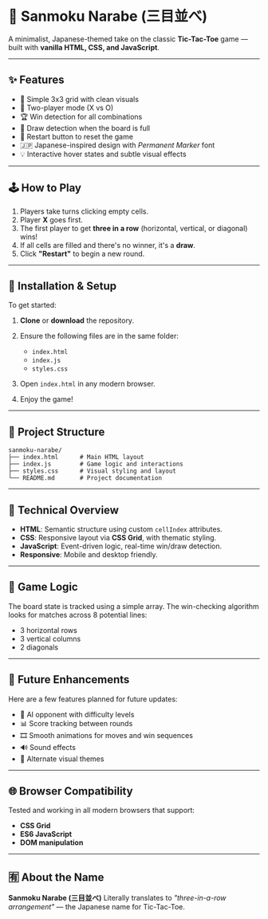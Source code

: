 # 🎌 Sanmoku Narabe (三目並べ)

A minimalist, Japanese-themed take on the classic **Tic-Tac-Toe** game — built with **vanilla HTML, CSS, and JavaScript**.

---

## ✨ Features

* 🎯 Simple 3x3 grid with clean visuals
* 👥 Two-player mode (X vs O)
* 🏆 Win detection for all combinations
* 🟰 Draw detection when the board is full
* 🔄 Restart button to reset the game
* 🇯🇵 Japanese-inspired design with *Permanent Marker* font
* 💡 Interactive hover states and subtle visual effects

---

## 🕹️ How to Play

1. Players take turns clicking empty cells.
2. Player **X** goes first.
3. The first player to get **three in a row** (horizontal, vertical, or diagonal) wins!
4. If all cells are filled and there's no winner, it's a **draw**.
5. Click **"Restart"** to begin a new round.

---

## 🚀 Installation & Setup

To get started:

1. **Clone** or **download** the repository.
2. Ensure the following files are in the same folder:

   * `index.html`
   * `index.js`
   * `styles.css`
3. Open `index.html` in any modern browser.
4. Enjoy the game!

---

## 📁 Project Structure

```
sanmoku-narabe/
├── index.html      # Main HTML layout
├── index.js        # Game logic and interactions  
├── styles.css      # Visual styling and layout
└── README.md       # Project documentation
```

---

## 🔧 Technical Overview

* **HTML**: Semantic structure using custom `cellIndex` attributes.
* **CSS**: Responsive layout via **CSS Grid**, with thematic styling.
* **JavaScript**: Event-driven logic, real-time win/draw detection.
* **Responsive**: Mobile and desktop friendly.

---

## 🧠 Game Logic

The board state is tracked using a simple array.
The win-checking algorithm looks for matches across 8 potential lines:

* 3 horizontal rows
* 3 vertical columns
* 2 diagonals

---

## 🌟 Future Enhancements

Here are a few features planned for future updates:

* 🤖 AI opponent with difficulty levels
* 📊 Score tracking between rounds
* 🎞️ Smooth animations for moves and win sequences
* 🔊 Sound effects
* 🎨 Alternate visual themes

---

## 🌐 Browser Compatibility

Tested and working in all modern browsers that support:

* **CSS Grid**
* **ES6 JavaScript**
* **DOM manipulation**

---

## 🈶 About the Name

**Sanmoku Narabe (三目並べ)**
Literally translates to *"three-in-a-row arrangement"* — the Japanese name for Tic-Tac-Toe.